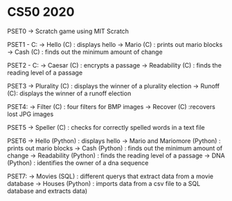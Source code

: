 # CS50 2020

PSET0
→ Scratch game using MIT Scratch  

PSET1 - C: 
→ Hello (C) : displays hello
→ Mario (C) : prints out mario blocks
→ Cash (C) : finds out the minimum amount of change
        
PSET2 - C: 
→ Caesar (C) : encrypts a passage
→ Readability (C) : finds the reading level of a passage
        
PSET3 
→ Plurality (C) : displays the winner of a plurality election
→ Runoff (C): displays the winner of a runoff election
        
PSET4:
→ Filter (C) : four filters for BMP images
→ Recover (C) :recovers lost JPG images 
        
PSET5
→ Speller (C) : checks for correctly spelled words in a text file
        
PSET6 
→ Hello (Python) : displays hello
→ Mario and Mariomore (Python) : prints out mario blocks
→ Cash (Python) : finds out the minimum amount of change
→ Readability (Python) : finds the reading level of a passage
→ DNA (Python) : identifies the owner of a dna sequence

PSET7:
→ Movies (SQL) : different querys that extract data from a movie database
→ Houses (Python) : imports data from a csv file to a SQL database and extracts data)

